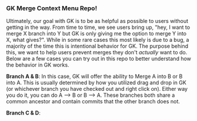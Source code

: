 ### GK Merge Context Menu Repo!

Ultimately, our goal with GK is to be as helpful as possible to users without getting in the way. From time to time, we see users bring up, "hey, I want to merge X branch into Y but GK is only giving me the option
to merge Y into X, what gives?". While in some rare cases this most likely is due to a bug, a majority of the time this is intentional behavior for GK. The purpose behind this, we want to help users prevent
merges they don't *actually* want to do. Below are a few cases you can try out in this repo to better understand how the behavior in GK works.

**Branch A & B**:
In this case, GK will offer the ability to Merge A into B or B into A. This is usually determined by how you utilized drag and drop in GK (or whichever branch you have checked out and right click on).
Either way you do it, you can do A --> B or B --> A. These branches both share a common ancestor and contain commits that the other branch does not.

**Branch C & D**: